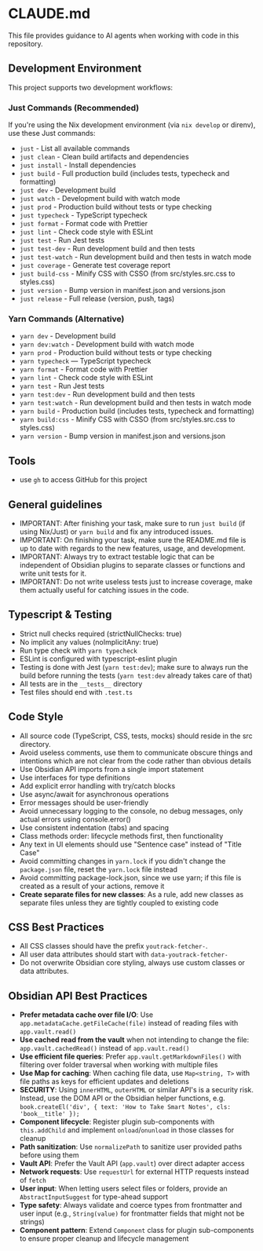 # CLAUDE.md

This file provides guidance to AI agents when working with code in this repository.

## Development Environment

This project supports two development workflows:

### Just Commands (Recommended)

If you're using the Nix development environment (via `nix develop` or direnv), use these Just commands:

- `just` - List all available commands
- `just clean` - Clean build artifacts and dependencies
- `just install` - Install dependencies
- `just build` - Full production build (includes tests, typecheck and formatting)
- `just dev` - Development build
- `just watch` - Development build with watch mode
- `just prod` - Production build without tests or type checking
- `just typecheck` - TypeScript typecheck
- `just format` - Format code with Prettier
- `just lint` - Check code style with ESLint
- `just test` - Run Jest tests
- `just test-dev` - Run development build and then tests
- `just test-watch` - Run development build and then tests in watch mode
- `just coverage` - Generate test coverage report
- `just build-css` - Minify CSS with CSSO (from src/styles.src.css to styles.css)
- `just version` - Bump version in manifest.json and versions.json
- `just release` - Full release (version, push, tags)

### Yarn Commands (Alternative)

- `yarn dev` - Development build
- `yarn dev:watch` - Development build with watch mode
- `yarn prod` - Production build without tests or type checking
- `yarn typecheck` — TypeScript typecheck
- `yarn format` - Format code with Prettier
- `yarn lint` - Check code style with ESLint
- `yarn test` - Run Jest tests
- `yarn test:dev` - Run development build and then tests
- `yarn test:watch` - Run development build and then tests in watch mode
- `yarn build` - Production build (includes tests, typecheck and formatting)
- `yarn build:css` - Minify CSS with CSSO (from src/styles.src.css to styles.css)
- `yarn version` - Bump version in manifest.json and versions.json

## Tools

- use `gh` to access GitHub for this project

## General guidelines

- IMPORTANT: After finishing your task, make sure to run `just build` (if using Nix/Just) or `yarn build` and fix any introduced issues.
- IMPORTANT: On finishing your task, make sure the README.md file is up to date with regards to the new features, usage, and development.
- IMPORTANT: Always try to extract testable logic that can be independent of Obsidian plugins to separate classes or functions and write unit tests for it.
- IMPORTANT: Do not write useless tests just to increase coverage, make them actually useful for catching issues in the code.

## Typescript & Testing

- Strict null checks required (strictNullChecks: true)
- No implicit any values (noImplicitAny: true)
- Run type check with `yarn typecheck`
- ESLint is configured with typescript-eslint plugin
- Testing is done with Jest (`yarn test:dev`); make sure to always run the build before running the tests (`yarn test:dev` already takes care of that)
- All tests are in the `__tests__` directory
- Test files should end with `.test.ts`

## Code Style

- All source code (TypeScript, CSS, tests, mocks) should reside in the src directory.
- Avoid useless comments, use them to communicate obscure things and intentions which are not clear from the code rather than obvious details
- Use Obsidian API imports from a single import statement
- Use interfaces for type definitions
- Add explicit error handling with try/catch blocks
- Use async/await for asynchronous operations
- Error messages should be user-friendly
- Avoid unnecessary logging to the console, no debug messages, only actual errors using console.error()
- Use consistent indentation (tabs) and spacing
- Class methods order: lifecycle methods first, then functionality
- Any text in UI elements should use "Sentence case" instead of "Title Case"
- Avoid committing changes in `yarn.lock` if you didn't change the `package.json` file, reset the `yarn.lock` file instead
- Avoid committing package-lock.json, since we use yarn; if this file is created as a result of your actions, remove it
- **Create separate files for new classes**: As a rule, add new classes as separate files unless they are tightly coupled to existing code

## CSS Best Practices

- All CSS classes should have the prefix `youtrack-fetcher-`.
- All user data attributes should start with `data-youtrack-fetcher-`
- Do not overwrite Obsidian core styling, always use custom classes or data attributes.

## Obsidian API Best Practices

- **Prefer metadata cache over file I/O**: Use `app.metadataCache.getFileCache(file)` instead of reading files with `app.vault.read()`
- **Use cached read from the vault** when not intending to change the file: `app.vault.cachedRead()` instead of `app.vault.read()`
- **Use efficient file queries**: Prefer `app.vault.getMarkdownFiles()` with filtering over folder traversal when working with multiple files
- **Use Map for caching**: When caching file data, use `Map<string, T>` with file paths as keys for efficient updates and deletions
- **SECURITY**: Using `innerHTML`, `outerHTML` or similar API's is a security risk. Instead, use the DOM API or the Obsidian helper functions, e.g. `book.createEl('div', { text: 'How to Take Smart Notes', cls: 'book__title' });`
- **Component lifecycle**: Register plugin sub-components with `this.addChild` and implement `onload`/`onunload` in those classes for cleanup
- **Path sanitization**: Use `normalizePath` to sanitize user provided paths before using them
- **Vault API**: Prefer the Vault API (`app.vault`) over direct adapter access
- **Network requests**: Use `requestUrl` for external HTTP requests instead of `fetch`
- **User input**: When letting users select files or folders, provide an `AbstractInputSuggest` for type-ahead support
- **Type safety**: Always validate and coerce types from frontmatter and user input (e.g., `String(value)` for frontmatter fields that might not be strings)
- **Component pattern**: Extend `Component` class for plugin sub-components to ensure proper cleanup and lifecycle management
